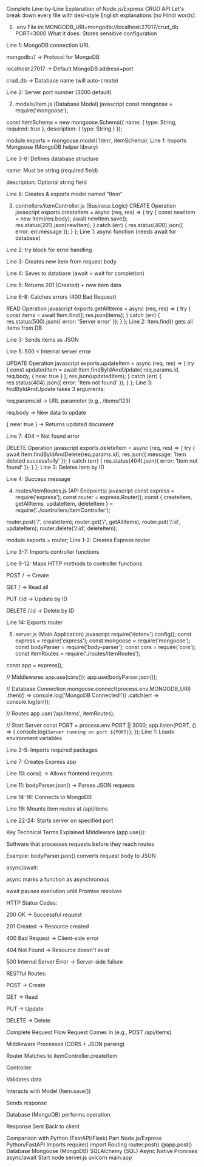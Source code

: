 Complete Line-by-Line Explanation of Node.js/Express CRUD API
Let's break down every file with desi-style English explanations (no Hindi words):

1. .env File
ini
MONGODB_URI=mongodb://localhost:27017/crud_db
PORT=3000
What it does: Stores sensitive configuration

Line 1: MongoDB connection URL

mongodb:// → Protocol for MongoDB

localhost:27017 → Default MongoDB address+port

crud_db → Database name (will auto-create)

Line 2: Server port number (3000 default)

2. models/Item.js (Database Model)
javascript
const mongoose = require('mongoose');

const itemSchema = new mongoose.Schema({
  name: { type: String, required: true },
  description: { type: String }
});

module.exports = mongoose.model('Item', itemSchema);
Line 1: Imports Mongoose (MongoDB helper library)

Line 3-6: Defines database structure

name: Must be string (required field)

description: Optional string field

Line 8: Creates & exports model named "Item"

3. controllers/itemController.js (Business Logic)
CREATE Operation
javascript
exports.createItem = async (req, res) => {
  try {
    const newItem = new Item(req.body);
    await newItem.save();
    res.status(201).json(newItem);
  } catch (err) {
    res.status(400).json({ error: err.message });
  }
};
Line 1: async function (needs await for database)

Line 2: try block for error handling

Line 3: Creates new item from request body

Line 4: Saves to database (await = wait for completion)

Line 5: Returns 201 (Created) + new item data

Line 6-8: Catches errors (400 Bad Request)

READ Operation
javascript
exports.getAllItems = async (req, res) => {
  try {
    const items = await Item.find();
    res.json(items);
  } catch (err) {
    res.status(500).json({ error: 'Server error' });
  }
};
Line 2: Item.find() gets all items from DB

Line 3: Sends items as JSON

Line 5: 500 = Internal server error

UPDATE Operation
javascript
exports.updateItem = async (req, res) => {
  try {
    const updatedItem = await Item.findByIdAndUpdate(
      req.params.id,
      req.body,
      { new: true }
    );
    res.json(updatedItem);
  } catch (err) {
    res.status(404).json({ error: 'Item not found' });
  }
};
Line 3: findByIdAndUpdate takes 3 arguments:

req.params.id → URL parameter (e.g., /items/123)

req.body → New data to update

{ new: true } → Returns updated document

Line 7: 404 = Not found error

DELETE Operation
javascript
exports.deleteItem = async (req, res) => {
  try {
    await Item.findByIdAndDelete(req.params.id);
    res.json({ message: 'Item deleted successfully' });
  } catch (err) {
    res.status(404).json({ error: 'Item not found' });
  }
};
Line 3: Deletes item by ID

Line 4: Success message

4. routes/itemRoutes.js (API Endpoints)
javascript
const express = require('express');
const router = express.Router();
const {
  createItem,
  getAllItems,
  updateItem,
  deleteItem
} = require('../controllers/itemController');

router.post('/', createItem);
router.get('/', getAllItems);
router.put('/:id', updateItem);
router.delete('/:id', deleteItem);

module.exports = router;
Line 1-2: Creates Express router

Line 3-7: Imports controller functions

Line 9-12: Maps HTTP methods to controller functions

POST / → Create

GET / → Read all

PUT /:id → Update by ID

DELETE /:id → Delete by ID

Line 14: Exports router

5. server.js (Main Application)
javascript
require('dotenv').config();
const express = require('express');
const mongoose = require('mongoose');
const bodyParser = require('body-parser');
const cors = require('cors');
const itemRoutes = require('./routes/itemRoutes');

const app = express();

// Middlewares
app.use(cors());
app.use(bodyParser.json());

// Database Connection
mongoose.connect(process.env.MONGODB_URI)
  .then(() => console.log('MongoDB Connected!'))
  .catch(err => console.log(err));

// Routes
app.use('/api/items', itemRoutes);

// Start Server
const PORT = process.env.PORT || 3000;
app.listen(PORT, () => {
  console.log(`Server running on port ${PORT}`);
});
Line 1: Loads environment variables

Line 2-5: Imports required packages

Line 7: Creates Express app

Line 10: cors() → Allows frontend requests

Line 11: bodyParser.json() → Parses JSON requests

Line 14-16: Connects to MongoDB

Line 19: Mounts item routes at /api/items

Line 22-24: Starts server on specified port

Key Technical Terms Explained
Middleware (app.use()):

Software that processes requests before they reach routes

Example: bodyParser.json() converts request body to JSON

async/await:

async marks a function as asynchronous

await pauses execution until Promise resolves

HTTP Status Codes:

200 OK → Successful request

201 Created → Resource created

400 Bad Request → Client-side error

404 Not Found → Resource doesn't exist

500 Internal Server Error → Server-side failure

RESTful Routes:

POST → Create

GET → Read

PUT → Update

DELETE → Delete

Complete Request Flow
Request Comes In (e.g., POST /api/items)

Middleware Processes (CORS + JSON parsing)

Router Matches to itemController.createItem

Controller:

Validates data

Interacts with Model (Item.save())

Sends response

Database (MongoDB) performs operation

Response Sent Back to client

Comparison with Python (FastAPI/Flask)
Part	Node.js/Express	Python/FastAPI
Imports	require()	import
Routing	router.post()	@app.post()
Database	Mongoose (MongoDB)	SQLAlchemy (SQL)
Async	Native Promises	async/await
Start	node server.js	uvicorn main:app
